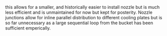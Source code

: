 this allows for a smaller, and historically easier to install nozzle but is much less efficient and
is unmaintained for now but kept for posterity.
Nozzle junctions allow for inline parallel distribution to different cooling plates but is so far 
unnecessary as a large sequential loop from the bucket has been sufficient emperically.